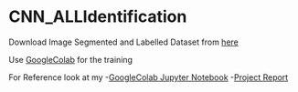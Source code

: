 # CNN_ALLIdentification

Download Image Segmented and Labelled Dataset from [here](https://drive.google.com/file/d/1cucQA8oiwO38fHcNDca43-JfGilLKYPh/view?usp=sharing)

Use [GoogleColab](https://colab.research.google.com/) for the training 

For Reference look at my 
-[GoogleColab Jupyter Notebook](https://colab.research.google.com/drive/1KJi4uPjZjOAmsIV0JqkGUq7_nMJ1o9GE?usp=sharing)
-[Project Report](https://drive.google.com/file/d/1kc_pRuxyrt3t6WHikf8PV51gkrp2r_PY/view?usp=sharing) 
